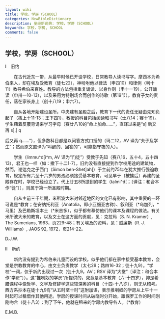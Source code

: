 ```yaml
---
layout: wiki
title: 学校，学房（SCHOOL）
categories: NewBibleDictionary
description: 圣经新词典: 学校，学房（SCHOOL）
keywords: 学校，学房, SCHOOL
comments: false
---
```


## 学校，学房（SCHOOL）

Ⅰ　旧约

　　在古代近东一带，从最早时候已开设学校，日常教导人读书写字。摩西本为希伯来人，却在埃及受教育（徒七22），神吩咐他以律法（申四10）和律例（利十11）教导希伯来百姓。教导的方法包括重复诵读、以身作则（申十一19），公开诵读（申卅一10-13），以及采用为特别场合而创作的诗歌（第19节）。教育子女的责任，落在家长身上（创十八19；申六7）。

　　自从各地开始建设圣所，中央建有圣殿之后，教育下一代的责任无疑由先知负起了（撒上十11-13；王下四1），教授的科目包括阅读和书写（士八14；赛十19）。学生藉着反覆背诵来学习字母（赛廿八10的“命上加命……”，直译过来是“s] 后又再 s],] q

后又再 q……”），但多数科目都是以问答方式口授的（玛二12，AV 译为“夫子及学生”；然而原文直译为“叫醒的、回答的”，可能指守夜的人）。

　　学生（limmu^d[i^m, AV 译为“门徒”）受教于先知（赛八16，五十4，五十四13），君王也一样（如：撒下十二1-7）。旧约没有直接提到作学校用途的建筑物，然而，谢达克之子西门（Simon ben-Shet]ah]）于主前约75年在犹大推行强迫教育，规定所有六至十六岁的男孩必须接受基本教育，可见早于〔被掳后〕再建的圣殿存在时，学校已经设立了。代上廿五8所提到的学生（talmi^d[；〔译注：和合本作“徒”〕），则属于第一所圣殿时期。

　　自从主前三千年期，米所波大米对邻近地区的文化已有影响，其中重要的一环可说是*教育；在安纳托利亚（Anatolia，即小亚细亚古称）、叙利亚（*乌加列，*马里）及巴勒斯坦本土（*米吉多），似乎都有摹仿他们的课本及课程的做法。有关米所波大米的教育，以及文士在这方面的贡献，见：克拉玛（S. N. Kramer）, The Sumerians, 1963，页229-48；有关埃及的资料，见：威廉斯（R. J. Williams）, JAOS 92, 1972，页214-22。

D.J.W.

Ⅱ　新约

　　新约没有提到为希伯来儿童而设的学校，似乎他们都在家中接受基本教育，会堂是宗教教育的中心，由文士负责教学（太七29；路四16-32；徒十九9）。“学校”一词，仅于新约出现过一次（徒十九9，AV；RSV 译为“大堂”〔译注：和合本作“学房”〕）。这“推喇奴的学房”所提供的，究竟是基本教育（六-十四岁），抑是希腊课程中像哲学、文学及修辞学这些较深奥的科目（十四-十八岁），则无从稽考。西方系抄本在徒十九9有“从五时至十时”这附加语，表示推喇奴的学房从上午十一时起可以租借作其他用途。学房的授课时间从破晓时分开始，跟保罗工作的时间刚刚吻合（徒十八3）；到了下午，他就在租来的学房内教导各人。（*教育）

E.M.B.






